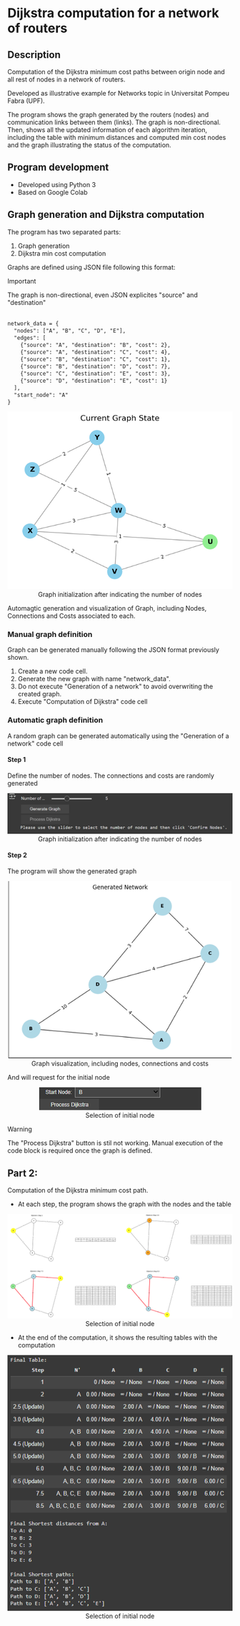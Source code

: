# Dijkstra computation for a network of routers

## Description

Computation of the Dijkstra minimum cost paths between origin node and all rest of nodes in a network of routers. 

Developed as illustrative example for Networks topic in Universitat Pompeu Fabra (UPF).

The program shows the graph generated by the routers (nodes) and communication links between them (links). The graph is non-directional.
Then, shows all the updated information of each algorithm iteration, including the table with minimum distances and computed min cost nodes and the graph illustrating the status of the computation.

## Program development
* Developed using Python 3
* Based on Google Colab 

## Graph generation and Dijkstra computation

The program has two separated parts:
1. Graph generation
2. Dijkstra min cost computation

Graphs are defined using JSON file following this format:

> [!IMPORTANT]  
> The graph is non-directional, even JSON explicites "source" and "destination"

<pre><code>
network_data = {
  "nodes": ["A", "B", "C", "D", "E"],
  "edges": [
    {"source": "A", "destination": "B", "cost": 2},
    {"source": "A", "destination": "C", "cost": 4},
    {"source": "B", "destination": "C", "cost": 1},
    {"source": "B", "destination": "D", "cost": 7},
    {"source": "C", "destination": "E", "cost": 3},
    {"source": "D", "destination": "E", "cost": 1}
  ],
  "start_node": "A"
}
</code></pre>

<p align="center">
  <img src="/images/InitialGraphExample.png" alt="Generated graph with JSON definition">
  <br>
  Graph initialization after indicating the number of nodes
</p>

Automagtic generation and visualization of Graph, including Nodes, Connections and Costs associated to each.

### Manual graph definition
Graph can be generated manually following the JSON format previously shown. 

1. Create a new code cell.
2. Generate the new graph with name "network_data".
3. Do not execute "Generation of a network" to avoid overwriting the created graph.
4. Execute "Computation of Dijkstra" code cell

### Automatic graph definition
A random graph can be generated automatically using the "Generation of a network" code cell

#### Step 1
Define the number of nodes. The connections and costs are randomly generated
<p align="center">
  <img src="/images/GraphGen01.png" alt="Graph Initialization">
  <br>
  Graph initialization after indicating the number of nodes
</p>

#### Step 2
The program will show the generated graph

<p align="center">
  <img src="/images/GraphGen02.png" alt="Graph Initialization" width="500">
  <br>
  Graph visualization, including nodes, connections and costs
</p>



And will request for the initial node

<p align="center">
  <img src="/images/GraphGen03.png" alt="Graph Initialization">
  <br>
  Selection of initial node
</p>

> [!WARNING]  
> The "Process Dijkstra" button is stil not working. Manual execution of the code block is required once the graph is defined.


## Part 2:
Computation of the Dijkstra minimum cost path. 

* At each step, the program shows the graph with the nodes and the table
<p align="center">
  <img src="/images/DJKStep0All.png" alt="Four steps during process">
  <br>
  Selection of initial node
</p>  

* At the end of the computation, it shows the resulting tables with the computation

<p align="center">
  <img src="/images/FinalTable.png" alt="Final results">
  <br>
  Selection of initial node
</p>  






